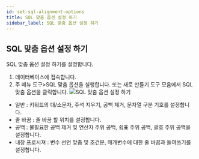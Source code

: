 ```yaml
---
id: set-sql-alignment-options
title: SQL 맞춤 옵션 설정 하기
sidebar_label: SQL 맞춤 옵션 설정 하기
---
```


## SQL 맞춤 옵션 설정 하기

SQL 맞춤 옵션 설정 하기를 설명합니다.

1. 데이터베이스에 접속합니다.
2. 주 메뉴 도구>SQL 맞춤 옵션을 실행합니다. 또는 새로 만들기 도구 모음에서 SQL 맞춤 옵션을 클릭합니다.
![SQL 맞춤 옵션 설정 하기](https://s3.ap-northeast-2.amazonaws.com/sqlgate-manual-content/0CABFDD68E1AFCB499AB4BB73D495DB4.jpg)
- 일반 : 키워드의 대/소문자, 주석 지우기, 공백 제거, 문자열 구분 기호를 설정합니다.
- 줄 바꿈 : 줄 바꿈 할 위치를 설정합니다.
- 공백 : 불필요한 공백 제거 및 연산자 주위 공백, 쉼표 주위 공백, 괄호 주위 공백을 설정합니다.
- 내장 프로시져 : 변수 선언 맞춤 및 조건문, 매개변수에 대한 줄 바꿈과 들여쓰기를 설정합니다.